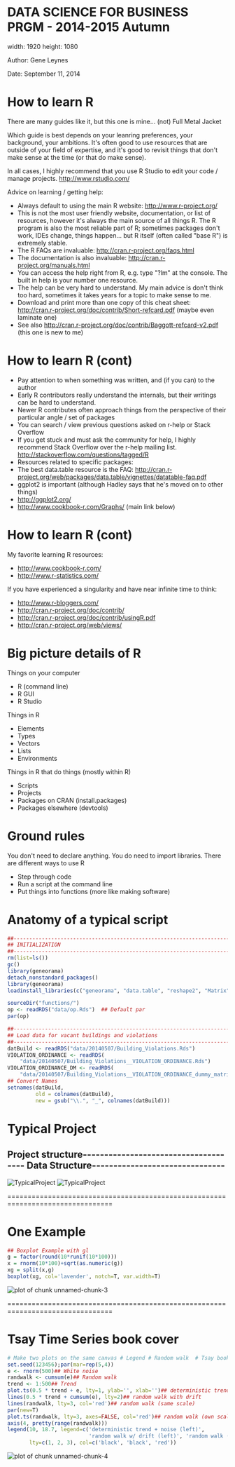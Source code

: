 

DATA SCIENCE FOR BUSINESS PRGM - 2014-2015 Autumn
================================================================================
width: 1920
height: 1080

Author: Gene Leynes

Date: September 11, 2014


How to learn R
================================================================================

There are many guides like it, but this one is mine...
(not) Full Metal Jacket

Which guide is best depends on your leanring preferences, your background, your ambitions.  It's often good to use resources that are outside of your field of expertise, and it's good to revisit things that don't make sense at the time (or that do make sense).

In all cases, I highly recommend that you use R Studio to edit your code / manage projects. http://www.rstudio.com/

Advice on learning / getting help:
 - Always default to using the main R website: http://www.r-project.org/
 - This is not the most user friendly website, documentation, or list of resources, however it's always the main source of all things R.  The R program is also the most reliable part of R; sometimes packages don't work, IDEs change, things happen... but R itself (often called "base R") is extremely stable.
 - The R FAQs are invaluable: http://cran.r-project.org/faqs.html
 - The documentation is also invaluable: http://cran.r-project.org/manuals.html
 - You can access the help right from R, e.g. type "?lm" at the console.  The built in help is your number one resource.
 - The help can be very hard to understand.  My main advice is don't think too hard, sometimes it takes years for a topic to make sense to me.
 - Download and print more than one copy of this cheat sheet: http://cran.r-project.org/doc/contrib/Short-refcard.pdf  (maybe even laminate one)
 - See also http://cran.r-project.org/doc/contrib/Baggott-refcard-v2.pdf (this one is new to me)


How to learn R (cont)
================================================================================

 - Pay attention to when something was written, and (if you can) to the author
 - Early R contributors really understand the internals, but their writings can be hard to understand.
 - Newer R contributes often approach things from the perspective of their particular angle / set of packages 
 - You can search / view previous questions asked on r-help or Stack Overflow
 - If you get stuck and must ask the community for help, I highly recommend Stack Overflow over the r-help mailing list. http://stackoverflow.com/questions/tagged/R
 - Resources related to specific packages:
 - The best data.table resource is the FAQ: http://cran.r-project.org/web/packages/data.table/vignettes/datatable-faq.pdf
 - ggplot2 is important (although Hadley says that he's moved on to other things)
 - http://ggplot2.org/
 - http://www.cookbook-r.com/Graphs/ (main link below)

How to learn R (cont)
================================================================================

My favorite learning R resources:
 - http://www.cookbook-r.com/
 - http://www.r-statistics.com/

If you have experienced a singularity and have near infinite time to think:
 - http://www.r-bloggers.com/
 - http://cran.r-project.org/doc/contrib/
 - http://cran.r-project.org/doc/contrib/usingR.pdf
 - http://cran.r-project.org/web/views/




Big picture details of R
================================================================================
Things on your computer
 - R (command line)
 - R GUI
 - R Studio

Things in R
 - Elements
 - Types
 - Vectors
 - Lists
 - Environments

Things in R that do things (mostly within R)
 - Scripts
 - Projects
 - Packages on CRAN (install.packages)
 - Packages elsewhere (devtools)


Ground rules
================================================================================
You don't need to declare anything.
You do need to import libraries.
There are different ways to use R
 - Step through code
 - Run a script at the command line
 - Put things into functions (more like making software)


Anatomy of a typical script
================================================================================

```r
##------------------------------------------------------------------------------
## INITIALIZATION
##------------------------------------------------------------------------------
rm(list=ls())
gc()
library(geneorama)
detach_nonstandard_packages()
library(geneorama)
loadinstall_libraries(c("geneorama", "data.table", "reshape2", "Matrix"))

sourceDir("functions/")
op <- readRDS("data/op.Rds")  ## Default par
par(op)

##------------------------------------------------------------------------------
## Load data for vacant buildings and violations
##------------------------------------------------------------------------------
datBuild <- readRDS("data/20140507/Building_Violations.Rds")
VIOLATION_ORDINANCE <- readRDS(
	"data/20140507/Building_Violations__VIOLATION_ORDINANCE.Rds")
VIOLATION_ORDINANCE_DM <- readRDS(
	"data/20140507/Building_Violations__VIOLATION_ORDINANCE_dummy_matrix.Rds")
## Convert Names
setnames(datBuild, 
		 old = colnames(datBuild), 
		 new = gsub("\\.", "_", colnames(datBuild)))
```

Typical Project
================================================================================
## Project structure------------------------------------- Data Structure-------------------------------
![TypicalProject](images_lec1/TypicalProject.png)  ![TypicalProject](images_lec1/TypicalProjectData.png)


================================================================================
# One Example


```r
## Boxplot Example with gl
g = factor(round(10*runif(10*100)))
x = rnorm(10*100)+sqrt(as.numeric(g))
xg = split(x,g)
boxplot(xg, col='lavender', notch=T, var.width=T)
```

<img src="Lecture1-figure/unnamed-chunk-3.png" title="plot of chunk unnamed-chunk-3" alt="plot of chunk unnamed-chunk-3" style="display: block; margin: auto;" />

================================================================================
# Tsay Time Series book cover



```r
# Make two plots on the same canvas # Legend # Random walk  # Tsay book cover
set.seed(123456);par(mar=rep(5,4))
e <- rnorm(500)## White noise
randwalk <- cumsum(e)## Random walk
trend <- 1:500## Trend
plot.ts(0.5 * trend + e, lty=1, ylab='', xlab='')## deterministic trend + noise
lines(0.5 * trend + cumsum(e), lty=2)## random walk with drift
lines(randwalk, lty=3, col='red')## random walk (same scale)
par(new=T)
plot.ts(randwalk, lty=3, axes=FALSE, col='red')## random walk (own scale)
axis(4, pretty(range(randwalk)))
legend(10, 18.7, legend=c('deterministic trend + noise (left)',
						  'random walk w/ drift (left)', 'random walk (left+right)'),
	   lty=c(1, 2, 3), col=c('black', 'black', 'red')) 
```

<img src="Lecture1-figure/unnamed-chunk-4.png" title="plot of chunk unnamed-chunk-4" alt="plot of chunk unnamed-chunk-4" style="display: block; margin: auto;" />

